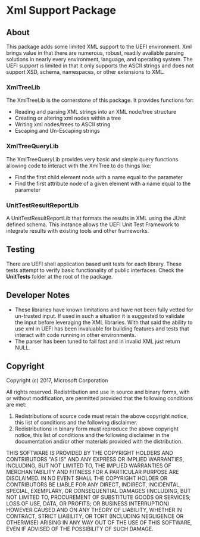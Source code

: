 # Xml Support Package

## About

This package adds some limited XML support to the UEFI environment.  Xml brings value in that there are numerous,
robust, readily available parsing solutions in nearly every environment, language, and operating system.
The UEFI support is limited in that it only supports the ASCII strings and does not support XSD, schema, namespaces,
or other extensions to XML.

### XmlTreeLib

The XmlTreeLib is the cornerstone of this package.  It provides functions for:
* Reading and parsing XML strings into an XML node/tree structure
* Creating or altering xml nodes within a tree
* Writing xml nodes/trees to ASCII string
* Escaping and Un-Escaping strings


### XmlTreeQueryLib

The XmlTreeQueryLib provides very basic and simple query functions allowing code to interact
with the XmlTree to do things like:
* Find the first child element node with a name equal to the parameter
* Find the first attribute node of a given element with a name equal to the parameter

### UnitTestResultReportLib

A UnitTestResultReportLib that formats the results in XML using the JUnit defined
schema.  This instance allows the UEFI Unit Test Framework to integrate results with
existing tools and other frameworks.

## Testing

There are UEFI shell application based unit tests for each library.  These tests attempt to verify basic functionality of public interfaces.  Check the **UnitTests** folder at the root of the package.

## Developer Notes

* These libraries have known limitations and have not been fully vetted for un-trusted input.  If used in such a
situation it is suggested to validate the input before leveraging the XML libraries.  With that said the ability to use
xml in UEFI has been invaluable for building features and tests that interact with code running in other environments.
* The parser has been tuned to fail fast and in invalid XML just return NULL.

## Copyright

Copyright (c) 2017, Microsoft Corporation

All rights reserved. Redistribution and use in source and binary forms, with or without modification, are permitted provided that the following conditions are met:
1. Redistributions of source code must retain the above copyright notice, this list of conditions and the following disclaimer.
2. Redistributions in binary form must reproduce the above copyright notice, this list of conditions and the following disclaimer in the documentation and/or other materials provided with the distribution.

THIS SOFTWARE IS PROVIDED BY THE COPYRIGHT HOLDERS AND CONTRIBUTORS "AS IS" AND ANY EXPRESS OR IMPLIED WARRANTIES, INCLUDING, BUT NOT LIMITED TO, THE IMPLIED WARRANTIES OF MERCHANTABILITY AND FITNESS FOR A PARTICULAR PURPOSE ARE DISCLAIMED. IN NO EVENT SHALL THE COPYRIGHT HOLDER OR CONTRIBUTORS BE LIABLE FOR ANY DIRECT, INDIRECT, INCIDENTAL, SPECIAL, EXEMPLARY, OR CONSEQUENTIAL DAMAGES (INCLUDING, BUT NOT LIMITED TO, PROCUREMENT OF SUBSTITUTE GOODS OR SERVICES; LOSS OF USE, DATA, OR PROFITS; OR BUSINESS INTERRUPTION) HOWEVER CAUSED AND ON ANY THEORY OF LIABILITY, WHETHER IN CONTRACT, STRICT LIABILITY, OR TORT (INCLUDING NEGLIGENCE OR OTHERWISE) ARISING IN ANY WAY OUT OF THE USE OF THIS SOFTWARE, EVEN IF ADVISED OF THE POSSIBILITY OF SUCH DAMAGE.
